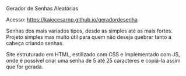 Gerador de Senhas Aleatórias

Acesso: https://kaiocesarnp.github.io/geradordesenha

Senhas dos mais variados tipos, desde as simples até as mais fortes.
Projeto simples mas muito útil para quem não deseja quebrar tanto a cabeça criando senhas.

Site estruturado em HTML, estilizado com CSS e implementado com JS, onde é possível criar uma senha de 5 até 25 caracteres e copiá-la assim que for gerada.
